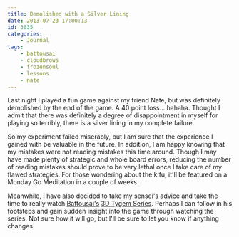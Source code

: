 ```yaml
---
title: Demolished with a Silver Lining
date: 2013-07-23 17:00:13
id: 3635
categories:
	- Journal
tags:
	- battousai
	- cloudbrows
	- frozensoul
	- lessons
	- nate
---
```


Last night I played a fun game against my friend Nate, but was definitely demolished by the end of the game. A 40 point loss... hahaha. Thought I admit that there was definitely a degree of disappointment in myself for playing so terribly, there is a silver lining in my complete failure.

So my experiment failed miserably, but I am sure that the experience I gained with be valuable in the future. In addition, I am happy knowing that my mistakes were not reading mistakes this time around. Though I may have made plenty of strategic and whole board errors, reducing the number of reading mistakes should prove to be very lethal once I take care of my flawed strategies. For those wondering about the kifu, it'll be featured on a Monday Go Meditation in a couple of weeks.

Meanwhile, I have also decided to take my sensei's advice and take the time to really watch [Battousai's](http://www.youtube.com/channel/UCCYMY6j5mUvPMPzvN5bxuKA) [3D Tygem Series](http://www.youtube.com/playlist?list=PLv8NkgCbtGytYtHKchRMLh9l2KVlqW1z6). Perhaps I can follow in his footsteps and gain sudden insight into the game through watching the series. Not sure how it will go, but I'll be sure to let you know if anything changes.